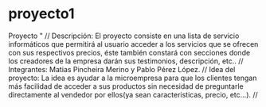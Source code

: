 # proyecto1
Proyecto " //
Descripción: El proyecto consiste en una lista de servicio informáticos que permitirá al usuario acceder a los servicios que se ofrecen con sus respectivos precios, éste también constará con secciones donde los creadores de la empresa darán sus testimonios, descripción, etc.. //
Integrantes: Matias Pincheira Merino y Pablo Pérez López. //
Idea del proyecto: La idea es ayudar a la microempresa para que los clientes tengan más facilidad de acceder a sus productos sin necesidad de preguntarle directamente al vendedor por ellos(ya sean caracteristicas, precio, etc...). //
